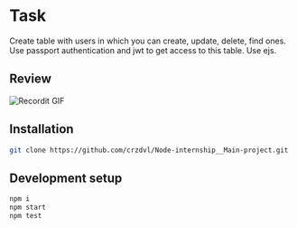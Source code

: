 # Task

Create table with users in which you can create, update, delete, find ones. Use passport authentication and jwt to get access to this table. Use ejs.

## Review 

![Recordit GIF](http://g.recordit.co/Oyvz5cBKre.gif)

## Installation

```sh
git clone https://github.com/crzdvl/Node-internship__Main-project.git
```

## Development setup

```sh
npm i
npm start 
npm test
```
